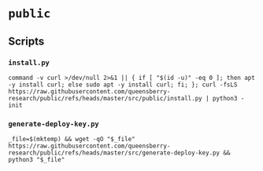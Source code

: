 # `public`

## Scripts

### `install.py`

```console
command -v curl >/dev/null 2>&1 || { if [ "$(id -u)" -eq 0 ]; then apt -y install curl; else sudo apt -y install curl; fi; }; curl -fsLS https://raw.githubusercontent.com/queensberry-research/public/refs/heads/master/src/public/install.py | python3 - init
```

### `generate-deploy-key.py`

```console
_file=$(mktemp) && wget -qO "$_file" https://raw.githubusercontent.com/queensberry-research/public/refs/heads/master/src/generate-deploy-key.py && python3 "$_file"
```
